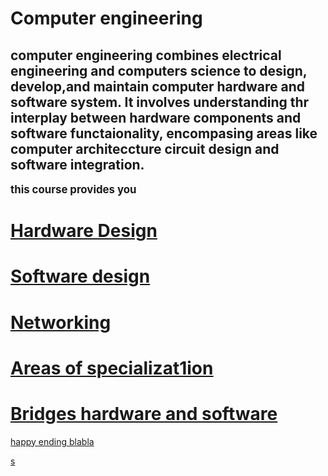 <html> <head> 
<p> <body>
<h1> <b> Computer engineering </h1> </b> 

<p>

<h2> computer engineering combines electrical engineering and computers science to design, develop,and maintain computer hardware and software system. It involves understanding thr interplay  between hardware components and software functaionality, encompasing areas like computer architeccture circuit design and software integration. </h2>

</p> <p>
<b> <big> this course provides you </p> </b> </big>

<b> <h1> <u> Hardware Design </b> </h1>
<p> 
<p>
<h1> <b> Software design </h1> </b>
 <u> <p> <h1> <b> Networking </b> </h1> </u>  

<p> <h1>  <b><u>  Areas of specializat1ion </u> </h1> </b>

<p> <b> <u> <h1> Bridges hardware and software </b> </h1> </u> 
<p> happy ending blabla 

</htm>s
